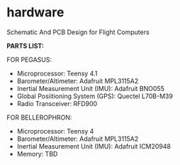 # hardware
Schematic And PCB Design for Flight Computers


**PARTS LIST:**

FOR PEGASUS:
- Microprocessor: Teensy 4.1
- Barometer/Altimeter: Adafruit MPL3115A2
- Inertial Measurement Unit (IMU): Adafruit BNO055
- Global Posiitioning System (GPS): Quectel L70B-M39
- Radio Transceiver: RFD900

FOR BELLEROPHRON:
- Microprocessor: Teensy 4
- Barometer/Altimeter: Adafruit MPL3115A2
- Inertial Measurement Unit (IMU): Adafruit ICM20948
- Memory: TBD
